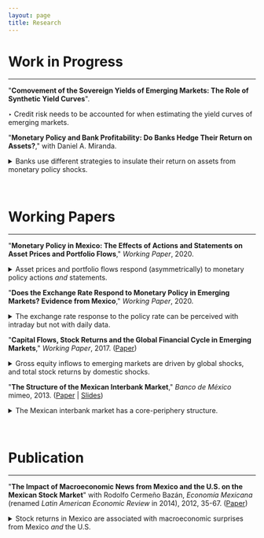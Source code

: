 ```yaml
---
layout: page
title: Research
---
```


# Work in Progress

---

"**Comovement of the Sovereign Yields of Emerging Markets: The Role of Synthetic Yield Curves**". <!-- (Paper &#124; Slides &#124; Data &#124; Code) -->

‣ Credit risk needs to be accounted for when estimating the yield curves of emerging markets.
<!-- ‣•▴▪︎‣ -->

"**Monetary Policy and Bank Profitability: Do Banks Hedge Their Return on Assets?**," with Daniel A. Miranda. <!-- (Paper &#124; Slides &#124; Data &#124; Code) -->

<!-- ‣ Banks use different strategies to insulate their return on assets from monetary policy shocks. -->

<details>
  
  <summary> Banks use different strategies to insulate their return on assets from monetary policy shocks. </summary>

  <b><i>Abstract:</i></b> Using bank-level data from Mexico, this paper shows that banks insulate their return on assets (ROA) from monetary policy changes using different strategies. The ROA components of some banks are insensitive to changes in monetary policy, especially their net interest margin (NIM) since they match their interest income and expenses. Meanwhile, other banks offset changes in their NIM with other ROA components. The strategy implemented depends on the charter (domestic or foreign) and business model. For example, the largest banks do not match their interest income and expenses. Subsidiaries of foreign banks, however, are closer to matching than domestic banks.

</details>

&nbsp;

# Working Papers

---

"**Monetary Policy in Mexico: The Effects of Actions and Statements on Asset Prices and Portfolio Flows**," *Working Paper*, 2020. <!-- (Paper &#124; Slides &#124; Data &#124; Code) -->

<!-- ‣ Asset prices and portfolio flows respond (asymmetrically) to monetary policy actions *and* statements. -->

<details>
  
  <summary> Asset prices and portfolio flows respond (asymmetrically) to monetary policy actions <i>and</i> statements. </summary>

  <b><i>Abstract:</i></b> This paper studies the effects of monetary policy actions and statements on the exchange rate, the yield curve and portfolio flows in a representative emerging economy. I use a new dataset of intraday changes in asset prices around monetary policy announcements in Mexico to identify exogenous monetary policy surprises. The results show that asset prices and portfolio flows respond significantly not only to actions but to statements. Therefore, even though the policy rate has not bee constrained by the effective lower bound, the central bank has the ability to alter policy rate expectations via statements, influencing long-term bond yields and portfolio inflows but not the currency; the exchange rate only reacts to surprises in the current policy rate. Moreover, the response of asset prices and portfolio flows to actions and statements is asymmetric, they react differently to monetary tightenings than easings.

</details>

"**Does the Exchange Rate Respond to Monetary Policy in Emerging Markets? Evidence from Mexico**," *Working Paper*, 2020. <!-- (Paper &#124; Slides &#124; Data &#124; Code) -->

<!-- ‣ The response of the exchange rate to policy rate surprises can only be perceived with intraday data. -->

<details>
  <summary> The exchange rate response to the policy rate can be perceived with intraday but not with daily data. </summary>

  <b><i>Abstract:</i></b> Monetary policy in advanced countries exerts a strong impact on exchange rates. In emerging markets, however, the evidence shows that the exchange rate response is low or nonexistent, even using daily data, which has been characterized as a high-frequency exchange rate puzzle. I use an event study methodology and a new dataset of intraday changes in asset prices around monetary policy announcements in Mexico to identify exogenous shocks to the policy rate. The results show that an unanticipated increase in the policy rate appreciates the currency, and raises bond yields. The exchange rate puzzle is explained using a validation study by comparing intraday and daily changes in asset prices. The analysis reveals that the exchange rate response is sensitive to data frequency; it can only be perceived with intraday data. Further, this sensitivity is characteristic of the exchange rate since the monetary policy effect on the yield curve is still observed with daily data.

</details>

"**Capital Flows, Stock Returns and the Global Financial Cycle in Emerging Markets**," *Working Paper*, 2017. ([Paper](/files/research/GFCyPaper.pdf)) <!-- Abstract -->

<!-- ‣ Gross equity inflows to emerging markets are driven by global shocks, and total stock returns by domestic shocks. -->

<details>
  <summary> Gross equity inflows to emerging markets are driven by global shocks, and total stock returns by domestic shocks. </summary>

  <b><i>Abstract:</i></b> This paper proposes a simple methodology to identify push and pull factors using gross capital inflows and stock market returns. The analysis is conducted over a panel of 16 emerging markets from 1999 to 2015. A portfolio allocation model is used to guide the identification strategy. The model is consistent with the empirical results. Gross equity inflows are mainly driven by push shocks and total returns by pull shocks. Both shocks are correlated with the VIX.

</details>

<!--
<img align="left" width="300" height="150" src="/files/research/GFCyFigA.png" alt="Decomposition of Inflows">
<img align="rigt" width="300" height="150" src="/files/research/GFCyFigB.png" alt="Decomposition of Total Returns">
-->

<!--
<hr style="width:20%">
hr {
width: 50%;
margin-left: auto;
margin-right: auto;
}
-->

"**The Structure of the Mexican Interbank Market**," *Banco de México* mimeo, 2013. ([Paper](/files/research/TieringPaper.pdf) &#124; [Slides](/files/research/TieringSlides.pdf)) <!-- Abstract -->

<!-- ‣ The Mexican interbank market has a core-periphery structure. -->

<details>
  <summary> The Mexican interbank market has a core-periphery structure. </summary>

  <b><i>Abstract:</i></b> This paper provides evidence that the Mexican interbank market is tiered. I fit the core-periphery model developed by Craig and von Peter (2010) to 157 daily networks (from January 3 to August 15, 2011) of bilateral exposures (aggregated and disaggregated) between 41 commercial banks and 6 development banks. The main findings are (i) the core-periphery model provides a better fit to the Mexican interbank market than random networks, that is there are money center banks that intermediate with the rest of the banks in the market, (ii) the size and the composition of this group of banks is remarkably stable over time for aggregated (and some disaggregated) networks, (iii) the relations (borrowing and lending) between banks in the core and the periphery are asymmetric. The results are robust and significant.

</details>

<!--
<img align="left" width="300" height="150" src="/files/research/TieringFigA.png" alt="Links within and between tiers">
<img align="rigt" width="300" height="150" src="/files/research/TieringFigB.png" alt="Core-periphery network">
-->

&nbsp;

# Publication

---

"**The Impact of Macroeconomic News from Mexico and the U.S. on the Mexican Stock Market**" with Rodolfo Cermeño Bazán, *Economía Mexicana* (renamed *Latin American Economic Review* in 2014), 2012, 35-67. ([Paper](http://www.economiamexicana.cide.edu/num_anteriores/XXI-1/02_EM_Impacto%20de%20sorpresas(35-67).pdf)) <!-- Abstract -->

<!-- ‣ Stock returns in Mexico are associated with macroeconomic surprises from Mexico *and* the U.S. -->

<details>
  <summary> Stock returns in Mexico are associated with macroeconomic surprises from Mexico <i>and</i> the U.S. </summary>

  <b><i>Abstract:</i></b> This paper studies the relationship between the arrival of macroeconomic news and the Mexican stock market. We use GARCH models to examine the reaction of daily excess returns of stock prices to surprises in Mexican and U.S. macroeconomic releases from 2003 to 2008. We find that the dynamics of daily returns in the Mexican stock market is linked to the arrival of new information on macroeconomic fundamentals from both Mexico and the U.S.

</details>

<!--
<img align="middle" width="300" height="150" src="/files/research/VolMacroNewsFigA.png" alt="Volatility and U.S. Macroeconomic News">
-->
